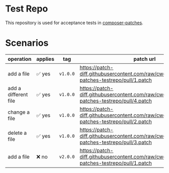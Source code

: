 # Test Repo

This repository is used for acceptance tests
in [composer-patches](https://github.com/cweagans/composer-patches).

# Scenarios

| operation            | applies | tag      | patch url                                                                                    |
|----------------------|---------|----------|----------------------------------------------------------------------------------------------|
| add a file           | ✅ yes   | `v1.0.0` | https://patch-diff.githubusercontent.com/raw/cweagans/composer-patches-testrepo/pull/1.patch |
| add a different file | ✅ yes   | `v1.0.0` | https://patch-diff.githubusercontent.com/raw/cweagans/composer-patches-testrepo/pull/4.patch |
| change a file        | ✅ yes   | `v1.0.0` | https://patch-diff.githubusercontent.com/raw/cweagans/composer-patches-testrepo/pull/2.patch |
| delete a file        | ✅ yes   | `v1.0.0` | https://patch-diff.githubusercontent.com/raw/cweagans/composer-patches-testrepo/pull/3.patch |
| add a file           | ❌ no    | `v2.0.0` | https://patch-diff.githubusercontent.com/raw/cweagans/composer-patches-testrepo/pull/1.patch |

